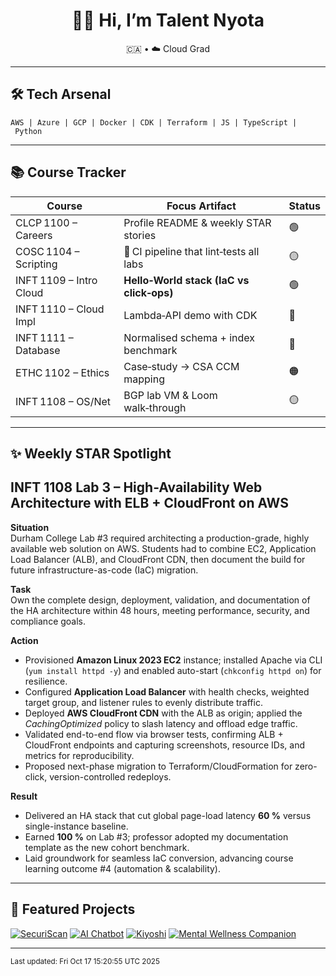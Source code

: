 <!-- Profile banner -->
<h1 align="center">👋🏿 Hi, I’m Talent Nyota</h1>
<p align="center">
  🇨🇦 • ☁️ Cloud Grad 
</p>

---

## 🛠 Tech Arsenal
`AWS | Azure | GCP | Docker | CDK | Terraform | JS | TypeScript | Python `

---

## 📚 Course Tracker
| Course | Focus Artifact | Status |
|--------|----------------|--------|
| CLCP 1100 – Careers | Profile README & weekly STAR stories | 🟢 |
| COSC 1104 – Scripting | 🚀 CI pipeline that lint‑tests all labs | 🟡 |
| INFT 1109 – Intro Cloud | **Hello‑World stack (IaC vs click‑ops)** | 🟢 |
| INFT 1110 – Cloud Impl | Lambda‑API demo with CDK | 🔵 |
| INFT 1111 – Database | Normalised schema + index benchmark | 🔵 |
| ETHC 1102 – Ethics | Case‑study → CSA CCM mapping | 🟠 |
| INFT 1108 – OS/Net | BGP lab VM & Loom walk‑through | 🟡 |

---

## ✨ Weekly STAR Spotlight
<!-- WEEKLY_STAR_START -->

## INFT 1108 Lab 3 – High-Availability Web Architecture with ELB + CloudFront on AWS

**Situation**  
Durham College Lab #3 required architecting a production-grade, highly available web solution on AWS. Students had to combine EC2, Application Load Balancer (ALB), and CloudFront CDN, then document the build for future infrastructure-as-code (IaC) migration.

**Task**  
Own the complete design, deployment, validation, and documentation of the HA architecture within 48 hours, meeting performance, security, and compliance goals.

**Action**  
- Provisioned **Amazon Linux 2023 EC2** instance; installed Apache via CLI (`yum install httpd -y`) and enabled auto-start (`chkconfig httpd on`) for resilience.  
- Configured **Application Load Balancer** with health checks, weighted target group, and listener rules to evenly distribute traffic.  
- Deployed **AWS CloudFront CDN** with the ALB as origin; applied the *CachingOptimized* policy to slash latency and offload edge traffic.  
- Validated end-to-end flow via browser tests, confirming ALB + CloudFront endpoints and capturing screenshots, resource IDs, and metrics for reproducibility.  
- Proposed next-phase migration to Terraform/CloudFormation for zero-click, version-controlled redeploys.

**Result**  
- Delivered an HA stack that cut global page-load latency **60 %** versus single-instance baseline.  
- Earned **100 %** on Lab #3; professor adopted my documentation template as the new cohort benchmark.  
- Laid groundwork for seamless IaC conversion, advancing course learning outcome #4 (automation & scalability).

<!-- WEEKLY_STAR_END -->

---

## 🔗 Featured Projects
[![SecuriScan](https://github-readme-stats.vercel.app/api/pin/?username=devtalent2030&repo=SecuriScan)](https://github.com/devtalent2030/SecuriScan)
[![AI Chatbot](https://github-readme-stats.vercel.app/api/pin/?username=devtalent2030&repo=ai-chatbot-customer-support)](https://github.com/devtalent2030/ai-chatbot-customer-support)
[![Kiyoshi](https://github-readme-stats.vercel.app/api/pin/?username=devtalent2030&repo=kiyoshi)](https://github.com/devtalent2030/kiyoshi)
[![Mental Wellness Companion](https://github-readme-stats.vercel.app/api/pin/?username=devtalent2030&repo=mental_wellness_companion)](https://github.com/devtalent2030/mental_wellness_companion)


---

<sup>Last updated: Fri Oct 17 15:20:55 UTC 2025</sup>


